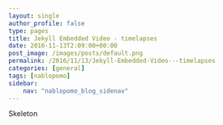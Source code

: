 ```yaml
---
layout: single
author_profile: false
type: pages
title: Jekyll Embedded Video - timelapses
date: 2016-11-13T2:09:00+00:00
post_image: /images/posts/default.png
permalink: /2016/11/13/Jekyll-Embedded-Video---timelapses
categories: [general]
tags: [nablopomo]
sidebar:
    nav: "nablopomo_blog_sidenav"
---
```


Skeleton 
